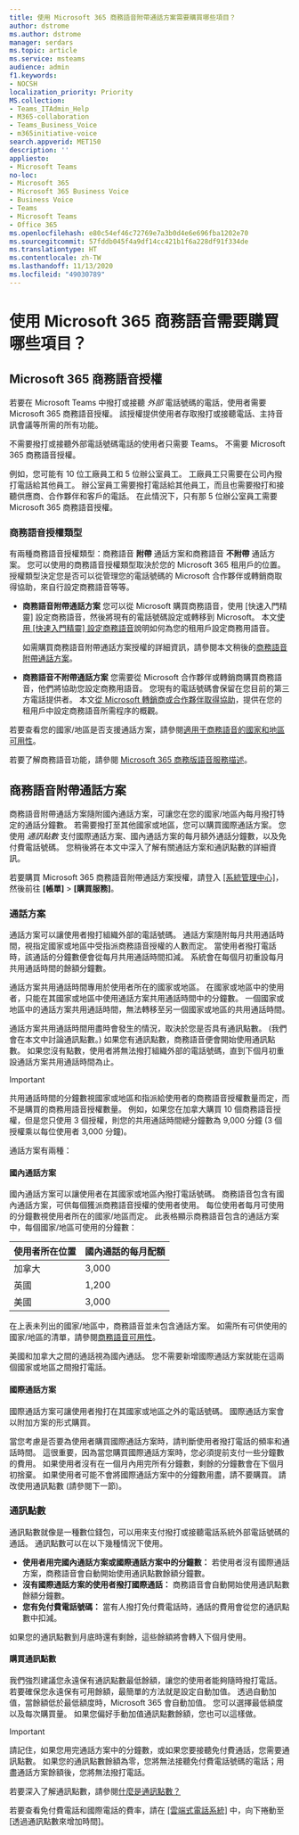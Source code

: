 ```yaml
---
title: 使用 Microsoft 365 商務語音附帶通話方案需要購買哪些項目？
author: dstrome
ms.author: dstrome
manager: serdars
ms.topic: article
ms.service: msteams
audience: admin
f1.keywords:
- NOCSH
localization_priority: Priority
MS.collection:
- Teams_ITAdmin_Help
- M365-collaboration
- Teams_Business_Voice
- m365initiative-voice
search.appverid: MET150
description: ''
appliesto:
- Microsoft Teams
no-loc:
- Microsoft 365
- Microsoft 365 Business Voice
- Business Voice
- Teams
- Microsoft Teams
- Office 365
ms.openlocfilehash: e80c54ef46c72769e7a3b0d4e6e696fba1202e70
ms.sourcegitcommit: 57fddb045f4a9df14cc421b1f6a228df91f334de
ms.translationtype: HT
ms.contentlocale: zh-TW
ms.lasthandoff: 11/13/2020
ms.locfileid: "49030789"
---
```

# <a name="what-do-i-need-to-buy-to-use-microsoft-365-business-voice"></a>使用 Microsoft 365 商務語音需要購買哪些項目？

## <a name="microsoft-365-business-voice-licenses"></a>Microsoft 365 商務語音授權

若要在 Microsoft Teams 中撥打或接聽 *外部* 電話號碼的電話，使用者需要 Microsoft 365 商務語音授權。 該授權提供使用者存取撥打或接聽電話、主持音訊會議等所需的所有功能。

不需要撥打或接聽外部電話號碼電話的使用者只需要 Teams。 不需要 Microsoft 365 商務語音授權。

例如，您可能有 10 位工廠員工和 5 位辦公室員工。 工廠員工只需要在公司內撥打電話給其他員工。 辦公室員工需要撥打電話給其他員工，而且也需要撥打和接聽供應商、合作夥伴和客戶的電話。 在此情況下，只有那 5 位辦公室員工需要 Microsoft 365 商務語音授權。

### <a name="business-voice-license-types"></a>商務語音授權類型

有兩種商務語音授權類型：商務語音 **附帶** 通話方案和商務語音 **不附帶** 通話方案。 您可以使用的商務語音授權類型取決於您的 Microsoft 365 租用戶的位置。 授權類型決定您是否可以從管理您的電話號碼的 Microsoft 合作夥伴或轉銷商取得協助，來自行設定商務語音等等。

- **商務語音附帶通話方案** 您可以從 Microsoft 購買商務語音，使用 [快速入門精靈] 設定商務語音，然後將現有的電話號碼設定或轉移到 Microsoft。 本文[使用 [快速入門精靈] 設定商務語音](use-getting-started-wizard.md)說明如何為您的租用戶設定商務用語音。

  如需購買商務語音附帶通話方案授權的詳細資訊，請參閱本文稍後的[商務語音附帶通話方案](#business-voice-with-calling-plan)。
- **商務語音不附帶通話方案** 您需要從 Microsoft 合作夥伴或轉銷商購買商務語音，他們將協助您設定商務用語音。 您現有的電話號碼會保留在您目前的第三方電話提供者。 本文[從 Microsoft 轉銷商或合作夥伴取得協助](reseller-partner-support.md)，提供在您的租用戶中設定商務語音所需程序的概觀。

若要查看您的國家/地區是否支援通話方案，請參閱[適用于商務語音的國家和地區可用性](country-region-availability.md)。

若要了解商務語音功能，請參閱 [Microsoft 365 商務版語音服務描述](https://docs.microsoft.com/office365/servicedescriptions/microsoft-365-business-voice-service-description)。

## <a name="business-voice-with-calling-plan"></a>商務語音附帶通話方案

商務語音附帶通話方案隨附國內通話方案，可讓您在您的國家/地區內每月撥打特定的通話分鐘數。 若需要撥打至其他國家或地區，您可以購買國際通話方案。 您使用 *通訊點數* 支付國際通話方案、國內通話方案的每月額外通話分鐘數，以及免付費電話號碼。 您稍後將在本文中深入了解有關通話方案和通訊點數的詳細資訊。

若要購買 Microsoft 365 商務語音附帶通話方案授權，請登入 [[系統管理中心]](https://admin.microsoft.com/Adminportal/Home#/homepage)，然後前往 **[帳單]** > **[購買服務]**。

### <a name="calling-plans"></a>通話方案

通話方案可以讓使用者撥打組織外部的電話號碼。 通話方案隨附每月共用通話時間，視指定國家或地區中受指派商務語音授權的人數而定。 當使用者撥打電話時，該通話的分鐘數便會從每月共用通話時間扣減。 系統會在每個月初重設每月共用通話時間的餘額分鐘數。

通話方案共用通話時間專用於使用者所在的國家或地區。 在國家或地區中的使用者，只能在其國家或地區中使用通話方案共用通話時間中的分鐘數。 一個國家或地區中的通話方案共用通話時間，無法轉移至另一個國家或地區的共用通話時間。

通話方案共用通話時間用盡時會發生的情況，取決於您是否具有通訊點數。 (我們會在本文中討論通訊點數。) 如果您有通訊點數，商務語音便會開始使用通訊點數。 如果您沒有點數，使用者將無法撥打組織外部的電話號碼，直到下個月初重設通話方案共用通話時間為止。

> [!IMPORTANT]
> 共用通話時間的分鐘數視國家或地區和指派給使用者的商務語音授權數量而定，而不是購買的商務用語音授權數量。 例如，如果您在加拿大購買 10 個商務語音授權，但是您只使用 3 個授權，則您的共用通話時間總分鐘數為 9,000 分鐘 (3 個授權乘以每位使用者 3,000 分鐘)。

通話方案有兩種：

#### <a name="domestic-calling-plan"></a>國內通話方案

國內通話方案可以讓使用者在其國家或地區內撥打電話號碼。 商務語音包含有國內通話方案，可供每個獲派商務語音授權的使用者使用。 每位使用者每月可使用的分鐘數視使用者所在的國家/地區而定。 此表格顯示商務語音包含的通話方案中，每個國家/地區可使用的分鐘數：

|使用者所在位置          |國內通話的每月配額  |
|-----------------------------------|--------------------------------------|
|加拿大                             | 3,000                                |
|英國                     | 1,200                                |
|美國                      | 3,000                                |

在上表未列出的國家/地區中，商務語音並未包含通話方案。 如需所有可供使用的國家/地區的清單，請參閱[商務語音可用性](country-region-availability.md)。

美國和加拿大之間的通話視為國內通話。 您不需要新增國際通話方案就能在這兩個國家或地區之間撥打電話。

#### <a name="international-calling-plan"></a>國際通話方案

國際通話方案可讓使用者撥打在其國家或地區之外的電話號碼。 國際通話方案會以附加方案的形式購買。

當您考慮是否要為使用者購買國際通話方案時，請判斷使用者撥打電話的頻率和通話時間。 這很重要，因為當您購買國際通話方案時，您必須提前支付一些分鐘數的費用。 如果使用者沒有在一個月內用完所有分鐘數，剩餘的分鐘數會在下個月初捨棄。 如果使用者可能不會將國際通話方案中的分鐘數用盡，請不要購買。 請改使用通訊點數 (請參閱下一節)。

### <a name="communications-credits"></a>通訊點數

通訊點數就像是一種數位錢包，可以用來支付撥打或接聽電話系統外部電話號碼的通話。 通訊點數可以在以下幾種情況下使用。

- **使用者用完國內通話方案或國際通話方案中的分鐘數：** 若使用者沒有國際通話方案，商務語音會自動開始使用通訊點數餘額分鐘數。
- **沒有國際通話方案的使用者撥打國際通話：** 商務語音會自動開始使用通訊點數餘額分鐘數。
- **您有免付費電話號碼：** 當有人撥打免付費電話時，通話的費用會從您的通訊點數中扣減。

如果您的通訊點數到月底時還有剩餘，這些餘額將會轉入下個月使用。

#### <a name="buy-communication-credits"></a>購買通訊點數

我們強烈建議您永遠保有通訊點數最低餘額，讓您的使用者能夠隨時撥打電話。 若要確保您永遠保有可用餘額，最簡單的方法就是設定自動加值。 透過自動加值，當餘額低於最低額度時，Microsoft 365 會自動加值。 您可以選擇最低額度以及每次購買量。 如果您偏好手動加值通訊點數餘額，您也可以這樣做。

> [!IMPORTANT]
> 請記住，如果您用完通話方案中的分鐘數，或如果您要接聽免付費通話，您需要通訊點數。 如果您的通訊點數餘額為零，您將無法接聽免付費電話號碼的電話；用盡通話方案餘額後，您將無法撥打電話。

若要深入了解通訊點數，請參閱[什麼是通訊點數？](../what-are-communications-credits.md)

若要查看免付費電話和國際電話的費率，請在 [[雲端式電話系統]](https://products.office.com/microsoft-teams/voice-calling#ow-download-rates) 中，向下捲動至 [透過通訊點數來增加時間]。
